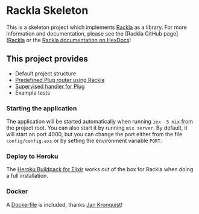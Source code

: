# Rackla Skeleton

This is a skeleton project which implements [Rackla](https://github.com/AntonFagerberg/rackla) as a library. For more information and documentation, please see the [Rackla GitHub page]([Rackla](https://github.com/AntonFagerberg/rackla) or the [Rackla documentation on HexDocs](http://hexdocs.pm/rackla/)!

## This project provides
 * Default project structure
 * [Predefined Plug router using Rackla](https://github.com/elixir-lang/plug#the-plug-router)
 * [Supervised handler for Plug](https://github.com/elixir-lang/plug#supervised-handlers)
 * Example tests

### Starting the application
The application will be started automatically when running `iex -S mix` from the project root. You can also start it by running `mix server`. By default, it will start on port 4000, but you can change the port either from the file `config/config.exs` or by setting the environment variable `PORT`.

### Deploy to Heroku
The [Heroku Buildpack for Elixir](https://github.com/HashNuke/heroku-buildpack-elixir) works out of the box for Rackla when doing a full installation.

### Docker
A [Dockerfile](https://github.com/AntonFagerberg/rackla/Docker) is included, thanks [Jan Kronquist](https://github.com/jankronquist)!